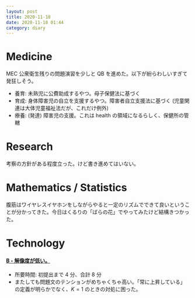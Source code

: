 ```yaml
---
layout: post
title: 2020-11-18
date: 2020-11-18 01:44
category: diary
---
```


# Medicine
MEC 公衆衛生残りの問題演習を少しと QB を進めた。以下が紛らわしいすぎて発狂しそう。
- 養育: 未熟児に公費助成するやつ。母子保健法に基づく
- 育成: 身体障害児の自立を支援するやつ。障害者自立支援法に基づく (児童関連は大体児童福祉法だが、これだけ例外)
- 療養: (発達) 障害児の支援。これは health の領域になるらしく、保健所の管轄

# Research
考察の方針がある程度立った。けど書き進めてはいない。

# Mathematics / Statistics
腹筋はワイヤレスイヤホンをしながらやると一定のリズムでできて良いということが分かってきた。今日はくるりの「ばらの花」でやってみたけど結構きつかった。

# Technology

#### [B - 解像度が低い。](https://atcoder.jp/contests/arc017/tasks/arc017_2)
- 所要時間: 初提出まで 4 分、合計 8 分
- またしても問題文のテンションがめちゃくちゃ高い。「常に上昇している」の定義が明らかでなく、$K = 1$ のときの対処に困った。